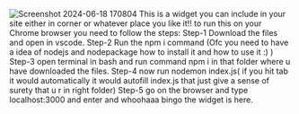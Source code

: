 ![Screenshot 2024-06-18 170804](https://github.com/Abhijit1905/StockWidget/assets/170855992/eea09687-cb58-4b60-84cd-60f43a88f631)
This is a widget you can include in your site either in corner or whatever place you like it!!
to run this on your Chrome browser you need to follow the steps:
Step-1 Download the files and open in vscode.
Step-2 Run the npm i command (Ofc you need to have a idea of nodejs and nodepackage how to install it and how to use it :) )
Step-3 open terminal in bash and run command npm i in that folder where u have downloaded the files.
Step-4 now run nodemon index.js( if you hit tab it would automatically it would autofill index.js that just give a sense of surety that u r in right folder)
Step-5 go on the browser and type localhost:3000 and enter and whoohaaa bingo the widget is here.

